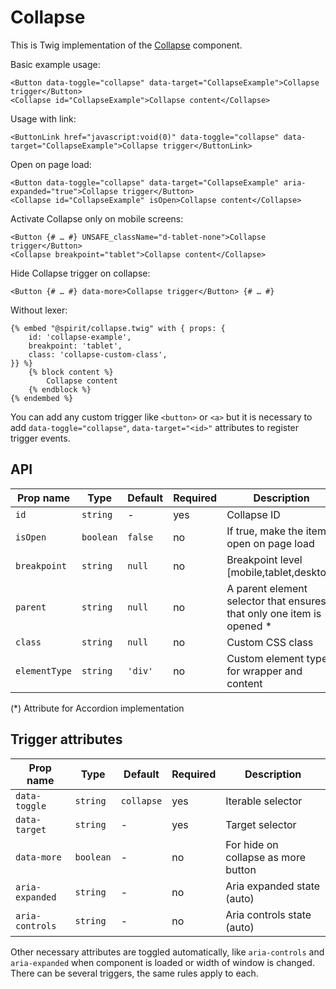# Collapse

This is Twig implementation of the [Collapse] component.

Basic example usage:

```twig
<Button data-toggle="collapse" data-target="CollapseExample">Collapse trigger</Button>
<Collapse id="CollapseExample">Collapse content</Collapse>
```

Usage with link:

```twig
<ButtonLink href="javascript:void(0)" data-toggle="collapse" data-target="CollapseExample">Collapse trigger</ButtonLink>
```

Open on page load:

```twig
<Button data-toggle="collapse" data-target="CollapseExample" aria-expanded="true">Collapse trigger</Button>
<Collapse id="CollapseExample" isOpen>Collapse content</Collapse>
```

Activate Collapse only on mobile screens:

```twig
<Button {# … #} UNSAFE_className="d-tablet-none">Collapse trigger</Button>
<Collapse breakpoint="tablet">Collapse content</Collapse>
```

Hide Collapse trigger on collapse:

```twig
<Button {# … #} data-more>Collapse trigger</Button> {# … #}
```

Without lexer:

```twig
{% embed "@spirit/collapse.twig" with { props: {
    id: 'collapse-example',
    breakpoint: 'tablet',
    class: 'collapse-custom-class',
}} %}
    {% block content %}
        Collapse content
    {% endblock %}
{% endembed %}
```

You can add any custom trigger like `<button>` or `<a>` but it is necessary to add `data-toggle="collapse"`, `data-target="<id>"`
attributes to register trigger events.

## API

| Prop name     | Type      | Default | Required | Description                                                            |
| ------------- | --------- | ------- | -------- | ---------------------------------------------------------------------- |
| `id`          | `string`  | -       | yes      | Collapse ID                                                            |
| `isOpen`      | `boolean` | `false` | no       | If true, make the item open on page load                               |
| `breakpoint`  | `string`  | `null`  | no       | Breakpoint level [mobile,tablet,desktop]                               |
| `parent`      | `string`  | `null`  | no       | A parent element selector that ensures that only one item is opened \* |
| `class`       | `string`  | `null`  | no       | Custom CSS class                                                       |
| `elementType` | `string`  | `'div'` | no       | Custom element type for wrapper and content                            |

(\*) Attribute for Accordion implementation

## Trigger attributes

| Prop name       | Type      | Default    | Required | Description                         |
| --------------- | --------- | ---------- | -------- | ----------------------------------- |
| `data-toggle`   | `string`  | `collapse` | yes      | Iterable selector                   |
| `data-target`   | `string`  | -          | yes      | Target selector                     |
| `data-more`     | `boolean` | -          | no       | For hide on collapse as more button |
| `aria-expanded` | `string`  | -          | no       | Aria expanded state (auto)          |
| `aria-controls` | `string`  | -          | no       | Aria controls state (auto)          |

Other necessary attributes are toggled automatically, like `aria-controls` and `aria-expanded` when component is loaded
or width of window is changed. There can be several triggers, the same rules apply to each.

[collapse]: https://github.com/lmc-eu/spirit-design-system/tree/main/packages/web/src/scss/components/Modal
